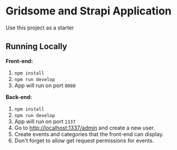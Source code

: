 # Gridsome and Strapi Application

Use this project as a starter

## Running Locally

**Front-end:**

1. `npm install`
1. `npm run develop`
1. App will run on port `8080`

**Back-end:**

1. `npm install`
1. `npm run develop`
1. App will run on port `1337`
1. Go to [http://localhost:1337/admin](http://localhost:1337/admin) and create a new user.
1. Create events and categories that the front-end can display.
1. Don't forget to allow get request permissions for events.